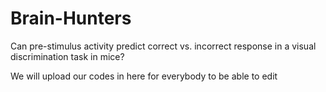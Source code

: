 # Brain-Hunters
Can pre-stimulus activity predict correct vs. incorrect response in a visual discrimination task in mice?

We will upload our codes in here for everybody to be able to edit  
